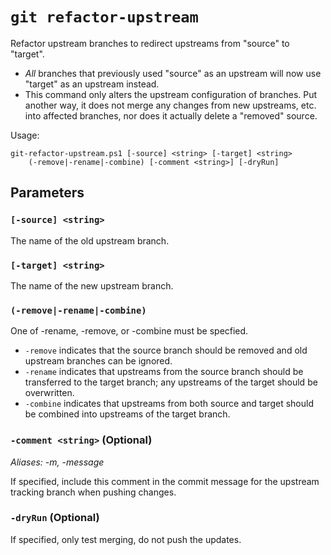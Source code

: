 # `git refactor-upstream`

Refactor upstream branches to redirect upstreams from "source" to "target".
* _All_ branches that previously used "source" as an upstream will now use
  "target" as an upstream instead.
* This command only alters the upstream configuration of branches. Put another
  way, it does not merge any changes from new upstreams, etc. into affected
  branches, nor does it actually delete a "removed" source.

Usage:

    git-refactor-upstream.ps1 [-source] <string> [-target] <string>
        (-remove|-rename|-combine) [-comment <string>] [-dryRun]

## Parameters

### `[-source] <string>`

The name of the old upstream branch.

### `[-target] <string>`

The name of the new upstream branch.

### `(-remove|-rename|-combine)`

One of -rename, -remove, or -combine must be specfied.

* `-remove` indicates that the source branch should be removed and old upstream
  branches can be ignored.
* `-rename` indicates that upstreams from the source branch should be
  transferred to the target branch; any upstreams of the target should be
  overwritten.
* `-combine` indicates that upstreams from both source and target should be
  combined into upstreams of the target branch.

### `-comment <string>` (Optional)

_Aliases: -m, -message_

If specified, include this comment in the commit message for the upstream
tracking branch when pushing changes.

### `-dryRun` (Optional)

If specified, only test merging, do not push the updates.

